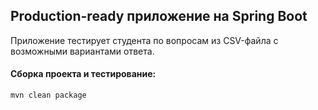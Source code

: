 ## Production-ready приложение на Spring Boot

Приложение тестирует студента по вопросам из CSV-файла с возможными вариантами ответа.

#### Сборка проекта и тестирование:
```
mvn clean package
```
